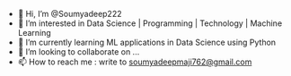 - 👋 Hi, I’m @Soumyadeep222
- 👀 I’m interested in Data Science | Programming | Technology | Machine Learning
- 🌱 I’m currently learning ML applications in Data Science using Python
- 💞️ I’m looking to collaborate on ...
- 📫 How to reach me : write to soumyadeepmaji762@gmail.com

<!---
Soumyadeep222/Soumyadeep222 is a ✨ special ✨ repository because its `README.md` (this file) appears on your GitHub profile.
You can click the Preview link to take a look at your changes.
--->
